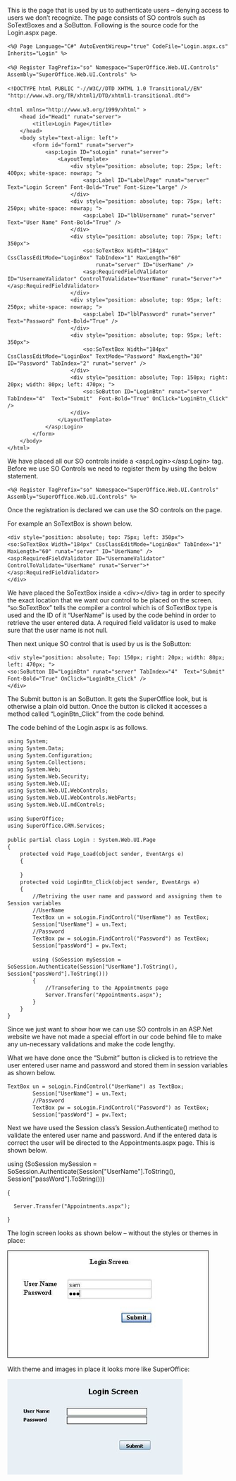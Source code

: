 <properties date="2016-08-04"
SortOrder="12"
/>

This is the page that is used by us to authenticate users – denying access to users we don’t recognize. The page consists of SO controls such as SoTextBoxes and a SoButton. Following is the source code for the Login.aspx page.

```
<%@ Page Language="C#" AutoEventWireup="true" CodeFile="Login.aspx.cs" Inherits="Login" %>
 
<%@ Register TagPrefix="so" Namespace="SuperOffice.Web.UI.Controls" Assembly="SuperOffice.Web.UI.Controls" %>
 
<!DOCTYPE html PUBLIC "-//W3C//DTD XHTML 1.0 Transitional//EN" "http://www.w3.org/TR/xhtml1/DTD/xhtml1-transitional.dtd">
 
<html xmlns="http://www.w3.org/1999/xhtml" >
    <head id="Head1" runat="server">
        <title>Login Page</title>
    </head>
    <body style="text-align: left">
        <form id="form1" runat="server"> 
            <asp:Login ID="soLogin" runat="server">
                <LayoutTemplate>
                    <div style="position: absolute; top: 25px; left: 400px; white-space: nowrap; ">
                        <asp:Label ID="LabelPage" runat="server" Text="Login Screen" Font-Bold="True" Font-Size="Large" />
                    </div>
                    <div style="position: absolute; top: 75px; left: 250px; white-space: nowrap; ">
                        <asp:Label ID="lblUsername" runat="server" Text="User Name" Font-Bold="True" />
                    </div>
                    <div style="position: absolute; top: 75px; left: 350px">
                        <so:SoTextBox Width="184px" CssClassEditMode="LoginBox" TabIndex="1" MaxLength="60"
                            runat="server" ID="UserName" />
                        <asp:RequiredFieldValidator ID="UsernameValidator" ControlToValidate="UserName" runat="Server">*</asp:RequiredFieldValidator>
                    </div>
                    <div style="position: absolute; top: 95px; left: 250px; white-space: nowrap; ">
                        <asp:Label ID="lblPassword" runat="server" Text="Password" Font-Bold="True" />
                    </div>
                    <div style="position: absolute; top: 95px; left: 350px">
                        <so:SoTextBox Width="184px" CssClassEditMode="LoginBox" TextMode="Password" MaxLength="30" ID="Password" TabIndex="2" runat="server" />
                    </div>
                    <div style="position: absolute; Top: 150px; right: 20px; width: 80px; left: 470px; ">
                        <so:SoButton ID="LoginBtn" runat="server" TabIndex="4"  Text="Submit"  Font-Bold="True" OnClick="LoginBtn_Click" />
                    </div>  
                </LayoutTemplate>
            </asp:Login>  
        </form>
    </body>
</html>
```

 

We have placed all our SO controls inside a &lt;asp:Login&gt;&lt;/asp:Login&gt; tag. Before we use SO Controls we need to register them by using the below statement.

```
<%@ Register TagPrefix="so" Namespace="SuperOffice.Web.UI.Controls" Assembly="SuperOffice.Web.UI.Controls" %>
```

 

Once the registration is declared we can use the SO controls on the page.

For example an SoTextBox is shown below.

```
<div style="position: absolute; top: 75px; left: 350px">
<so:SoTextBox Width="184px" CssClassEditMode="LoginBox" TabIndex="1" MaxLength="60" runat="server" ID="UserName" />
<asp:RequiredFieldValidator ID="UsernameValidator" ControlToValidate="UserName" runat="Server">*</asp:RequiredFieldValidator>
</div>
```

 

We have placed the SoTextBox inside a &lt;div&gt;&lt;/div&gt; tag in order to specify the exact location that we want our control to be placed on the screen. “so:SoTextBox” tells the compiler a control which is of SoTextBox type is used and the ID of it “UserName” is used by the code behind in order to retrieve the user entered data. A required field validator is used to make sure that the user name is not null.

Then next unique SO control that is used by us is the SoButton:

```
<div style="position: absolute; Top: 150px; right: 20px; width: 80px; left: 470px; ">
<so:SoButton ID="LoginBtn" runat="server" TabIndex="4"  Text="Submit"  Font-Bold="True" OnClick="LoginBtn_Click" />
</div>  
```

 

The Submit button is an SoButton. It gets the SuperOffice look, but is otherwise a plain old button. Once the button is clicked it accesses a method called “LoginBtn\_Click” from the code behind.

The code behind of the Login.aspx is as follows.

```
using System;
using System.Data;
using System.Configuration;
using System.Collections;
using System.Web;
using System.Web.Security;
using System.Web.UI;
using System.Web.UI.WebControls;
using System.Web.UI.WebControls.WebParts;
using System.Web.UI.mdControls;
 
using SuperOffice;
using SuperOffice.CRM.Services;
 
public partial class Login : System.Web.UI.Page
{
    protected void Page_Load(object sender, EventArgs e)
    {
 
    }
    protected void LoginBtn_Click(object sender, EventArgs e)
    {
        //Retriving the user name and password and assigning them to Session variables
        //UserName
        TextBox un = soLogin.FindControl("UserName") as TextBox;
        Session["UserName"] = un.Text;
        //Password
        TextBox pw = soLogin.FindControl("Password") as TextBox;
        Session["passWord"] = pw.Text;
 
        using (SoSession mySession = SoSession.Authenticate(Session["UserName"].ToString(), Session["passWord"].ToString()))
        {
            //Transefering to the Appointments page          
            Server.Transfer("Appointments.aspx");           
        }
    }
}
```

 

Since we just want to show how we can use SO controls in an ASP.Net website we have not made a special effort in our code behind file to make any un-necessary validations and make the code lengthy.

What we have done once the “Submit” button is clicked is to retrieve the user entered user name and password and stored them in session variables as shown below.

```
TextBox un = soLogin.FindControl("UserName") as TextBox;
        Session["UserName"] = un.Text;
        //Password
        TextBox pw = soLogin.FindControl("Password") as TextBox;
        Session["passWord"] = pw.Text;
```

 

Next we have used the Session class’s Session.Authenticate() method to validate the entered user name and password. And if the entered data is correct the user will be directed to the Appointments.aspx page. This is shown below.

using (SoSession mySession = SoSession.Authenticate(Session\["UserName"\].ToString(), Session\["passWord"\].ToString()))

{           

      Server.Transfer("Appointments.aspx");           

}

 

The login screen looks as shown below – without the styles or themes in place:

<img src="../Creating%20ASPNET%20website%20using%20SO%20controls%20_files/image003.jpg" width="457" height="244" />

 

With theme and images in place it looks more like SuperOffice:

<img src="../Creating%20ASPNET%20website%20using%20SO%20controls%20_files/image004.jpg" width="398" height="217" />
